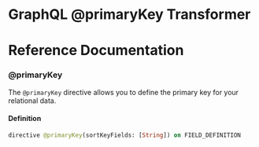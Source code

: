 # GraphQL @primaryKey Transformer

# Reference Documentation

### @primaryKey

The `@primaryKey` directive allows you to define the primary key for your relational data.

#### Definition

```graphql
directive @primaryKey(sortKeyFields: [String]) on FIELD_DEFINITION
```
